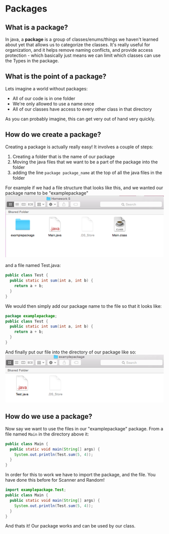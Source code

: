 # Packages

## What is a package?
In java, a **package** is a group of classes/enums/things we haven't learned about yet that allows us to categorize the classes. It's really useful for organization, and it helps remove naming conflicts, and provide access protection - which basically just means we can limit which classes can use the Types in the package.

## What is the point of a package?
Lets imagine a world without packages:
* All of our code is in one folder
* We're only allowed to use a name once
* All of our classes have access to every other class in that directory

As you can probably imagine, this can get very out of hand very quickly.

## How do we create a package?
Creating a package is actually really easy! It involves a couple of steps:
1. Creating a folder that is the name of our package
2. Moving the java files that we want to be a part of the package into the folder
3. adding the line `package package_name` at the top of all the java files in the folder

For example if we had a file structure that looks like this, and we wanted our package name to be "examplepackage"
![example file structure](file_structure.png)

and a file named Test.java:
```java 
public class Test {
  public static int sum(int a, int b) {
    return a + b;
  }
}
```

We would then simply add our package name to the file so that it looks like:
```java
package examplepackage;
public class Test {
  public static int sum(int a, int b) {
    return a + b;
  }
}
```

And finally put our file into the directory of our package like so:
![example package](package.png)

## How do we use a package?
Now say we want to use the files in our "examplepackage" package. From a file named `Main` in the directory above it:
```java
public class Main {
  public static void main(String[] args) {
    System.out.println(Test.sum(5, 4));
  }
}
```
In order for this to work we have to import the package, and the file. You have done this before for Scanner and Random!

```java
import examplepackage.Test;
public class Main {
  public static void main(String[] args) {
    System.out.println(Test.sum(5, 4));
  }
}
```

And thats it! Our package works and can be used by our class. 
